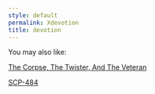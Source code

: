 ```yaml
---
style: default
permalink: Xdevotion
title: devotion
---
```

You may also like:

[The Corpse, The Twister, And The Veteran](http://scp-wiki.net/the-corpse-the-twister-and-the-veteran)

[SCP-484](http://scp-wiki.net/scp-484)
